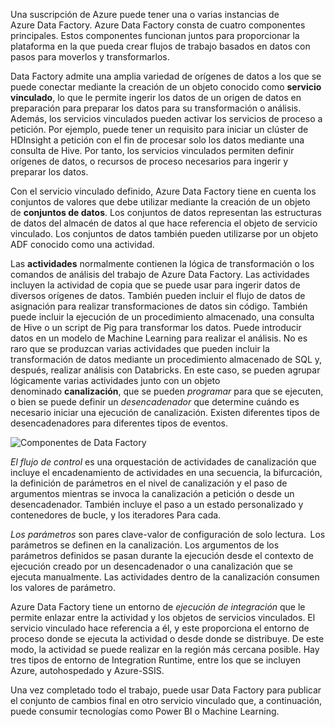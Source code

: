 Una suscripción de Azure puede tener una o varias instancias de Azure Data Factory. Azure Data Factory consta de cuatro componentes principales. Estos componentes funcionan juntos para proporcionar la plataforma en la que pueda crear flujos de trabajo basados en datos con pasos para moverlos y transformarlos.

Data Factory admite una amplia variedad de orígenes de datos a los que se puede conectar mediante la creación de un objeto conocido como **servicio vinculado**, lo que le permite ingerir los datos de un origen de datos en preparación para preparar los datos para su transformación o análisis. Además, los servicios vinculados pueden activar los servicios de proceso a petición. Por ejemplo, puede tener un requisito para iniciar un clúster de HDInsight a petición con el fin de procesar solo los datos mediante una consulta de Hive. Por tanto, los servicios vinculados permiten definir orígenes de datos, o recursos de proceso necesarios para ingerir y preparar los datos.

Con el servicio vinculado definido, Azure Data Factory tiene en cuenta los conjuntos de valores que debe utilizar mediante la creación de un objeto de **conjuntos de datos**. Los conjuntos de datos representan las estructuras de datos del almacén de datos al que hace referencia el objeto de servicio vinculado. Los conjuntos de datos también pueden utilizarse por un objeto ADF conocido como una actividad.

Las **actividades** normalmente contienen la lógica de transformación o los comandos de análisis del trabajo de Azure Data Factory. Las actividades incluyen la actividad de copia que se puede usar para ingerir datos de diversos orígenes de datos. También pueden incluir el flujo de datos de asignación para realizar transformaciones de datos sin código. También puede incluir la ejecución de un procedimiento almacenado, una consulta de Hive o un script de Pig para transformar los datos. Puede introducir datos en un modelo de Machine Learning para realizar el análisis. No es raro que se produzcan varias actividades que pueden incluir la transformación de datos mediante un procedimiento almacenado de SQL y, después, realizar análisis con Databricks. En este caso, se pueden agrupar lógicamente varias actividades junto con un objeto denominado **canalización**, que se pueden _programar_ para que se ejecuten, o bien se puede definir un _desencadenador_ que determine cuándo es necesario iniciar una ejecución de canalización. Existen diferentes tipos de desencadenadores para diferentes tipos de eventos.

![Componentes de Data Factory](https://learn.microsoft.com/es-es/training/wwl-data-ai/data-integration-azure-data-factory/media/data-factory-components.png)

_El flujo de control_ es una orquestación de actividades de canalización que incluye el encadenamiento de actividades en una secuencia, la bifurcación, la definición de parámetros en el nivel de canalización y el paso de argumentos mientras se invoca la canalización a petición o desde un desencadenador. También incluye el paso a un estado personalizado y contenedores de bucle, y los iteradores Para cada.

_Los parámetros_ son pares clave-valor de configuración de solo lectura.  Los parámetros se definen en la canalización. Los argumentos de los parámetros definidos se pasan durante la ejecución desde el contexto de ejecución creado por un desencadenador o una canalización que se ejecuta manualmente. Las actividades dentro de la canalización consumen los valores de parámetro.

Azure Data Factory tiene un entorno de _ejecución de integración_ que le permite enlazar entre la actividad y los objetos de servicios vinculados. El servicio vinculado hace referencia a él, y este proporciona el entorno de proceso donde se ejecuta la actividad o desde donde se distribuye. De este modo, la actividad se puede realizar en la región más cercana posible. Hay tres tipos de entorno de Integration Runtime, entre los que se incluyen Azure, autohospedado y Azure-SSIS.

Una vez completado todo el trabajo, puede usar Data Factory para publicar el conjunto de cambios final en otro servicio vinculado que, a continuación, puede consumir tecnologías como Power BI o Machine Learning.